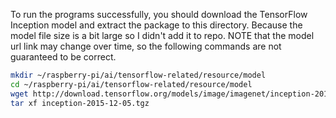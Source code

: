 To run the programs successfully, you should download the TensorFlow Inception model and extract the package to this directory.
Because the model file size is a bit large so I didn't add it to repo.
NOTE that the model url link may change over time, so the following commands are not guaranteed to be correct.

```Bash
mkdir ~/raspberry-pi/ai/tensorflow-related/resource/model
cd ~/raspberry-pi/ai/tensorflow-related/resource/model
wget http://download.tensorflow.org/models/image/imagenet/inception-2015-12-05.tgz
tar xf inception-2015-12-05.tgz
```
